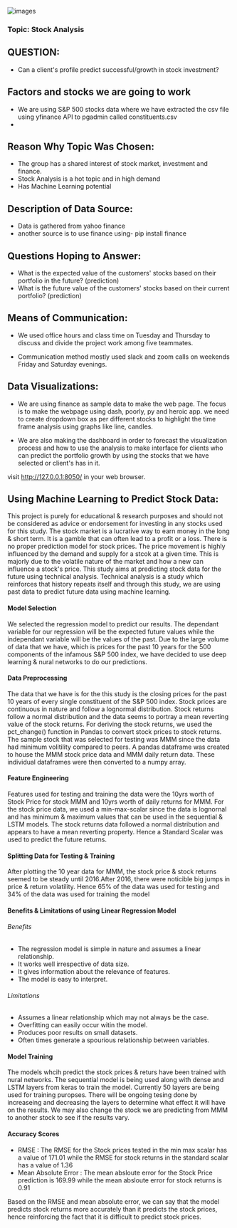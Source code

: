 ![images](https://user-images.githubusercontent.com/79673185/126924525-8ead7039-b6dd-4469-8c71-83ec00f70d9a.jpeg)

### Topic: Stock Analysis

## QUESTION:
- Can a client's profile predict successful/growth in stock investment? 

## Factors and stocks we are going to work
- We are using S&P 500 stocks data where we have extracted the csv file using yfinance API to pgadmin called constituents.csv
-

## Reason Why Topic Was Chosen:
- The group has a shared interest of stock market, investment and finance. 
- Stock Analysis is a hot topic and in high demand 
- Has Machine Learning potential

## Description of Data Source: 
- Data is gathered from yahoo finance 
- another source is to use finance using- pip install finance

## Questions Hoping to Answer:
- What is the expected value of the customers' stocks based on their portfolio in the future? (prediction)
- What is the future value of the customers' stocks based on their current portfolio? (prediction)

## Means of Communication:
- We used office hours and class time on Tuesday and Thursday to discuss and divide the project work among five teammates.

- Communication method mostly used slack and zoom calls on weekends Friday and Saturday evenings.

## Data Visualizations:
- We are using finance as sample data to make the web page. The focus is to make the webpage using dash, poorly, py and heroic app. we need to create dropdown box as per different stocks to highlight the time frame analysis using graphs like line, candles.

- We are also making the dashboard in order to forecast the visualization process and how to use the  analysis to make interface for clients who can predict the portfolio growth by using the stocks that we have selected or client's has in it.

 visit http://127.0.0.1:8050/ in your web browser.
 
## Using Machine Learning to Predict Stock Data:

This project is purely for educational & research purposes and should not be considered as advice or endorsement for investing in any stocks used for this study. The stock market is a lucrative way to earn money in the long & short term. It is a gamble that can often lead to a profit or a loss. There is no proper prediction model for stock prices. The price movement is highly influenced by the demand and supply for a stcok at a given time. This is majorly due to the volatile nature of the market and how a new can influence a stock's price. This study aims at predicting stock data for the future using technical analysis. Technical analysis is a study which reinforces that history repeats itself and through this study, we are using past data to predict future data using machine learning.    

#### Model Selection

We selected the regression model to predict our results. The dependant variable for our regression will be the expected future values while the independant variable will be the values of the past. Due to the large volume of data that we have, which is prices for the past 10 years for the 500 components of the infamous S&P 500 index, we have decided to use deep learning & nural networks to do our predictions.

#### Data Preprocessing

The data that we have is for the this study is the closing prices for the past 10 years of every single constituent of the S&P 500 index. Stock prices are continuous in nature and follow a lognormal distribution. Stock returns follow a normal distribution and the data seems to portray a mean reverting value of the stock returns. For deriving the stock returns, we used the pct_change() function in Pandas to convert stock prices to stock returns. The sample stock that was selected for testing was MMM since the data had minimum volitility compared to peers. A pandas dataframe was created to house the MMM stock price data and MMM daily return data. These individual dataframes were then converted to a numpy array.

#### Feature Engineering

Features used for testing and training the data were the 10yrs worth of Stock Price for stock MMM and 10yrs worth of daily returns for MMM. For the stock price data, we used a min-max-scalar since the data is lognornal and has minimum & maximum values that can be used in the sequential & LSTM models. The stock returns data followed a normal distribution and appears to have a mean reverting property. Hence a Standard Scalar was used to predict the future returns. 

#### Splitting Data for Testing & Training

After plotting the 10 year data for MMM, the stock price & stock returns seemed to be steady until 2016.After 2016, there were noticible big jumps in price & return volatility. Hence 65% of the data was used for testing and 34% of the data was used for training the model

#### Benefits & Limitations of using Linear Regression Model

###### Benefits
- The regression model is simple in nature and assumes a linear relationship.
- It works well irrespective of data size.
- It gives information about the relevance of features.
- The model is easy to interpret.

###### Limitations
- Assumes a linear relationship which may not always be the case.
- Overfitting can easily occur witin the model.
- Produces poor results on small datasets.
- Often times generate a spourious relationship between variables.

#### Model Training

The models whcih predict the stock prices & returs have been trained with nural networks. The sequential model is being used along with dense and LSTM layers from keras to train the model. Currently 50 layers are being used for training puropses. There will be ongoing tesing done by increaseing and decreasing the layers to determine what effect it will have on the results. We may also change the stock we are predicting from MMM to another stock to see if the results vary.

#### Accuracy Scores

- RMSE :  The RMSE for the Stock prices tested in the min max scalar has a value of 171.01 while the RMSE for stock returns in the standard scalar has a value of 1.36
- Mean Absolute Error : The mean absloute error for the Stock Price prediction is 169.99 while the mean absloute error for stock returns is 0.91

Based on the RMSE and mean absolute error, we can say that the model predicts stock returns more accurately than it predicts the stock prices, hence reinforcing the fact that it is difficult to predict stock prices.

